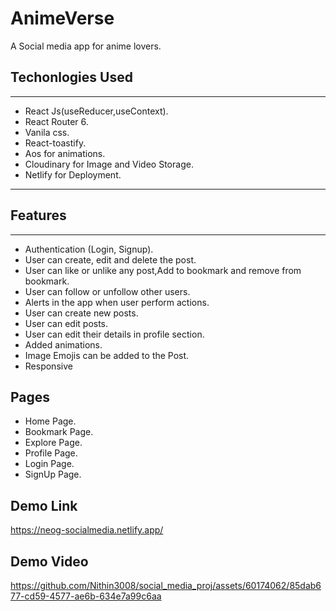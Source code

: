 # AnimeVerse

A Social media app for anime lovers.

## Techonlogies Used

---

- React Js(useReducer,useContext).
- React Router 6.
- Vanila css.
- React-toastify.
- Aos for animations.
- Cloudinary for Image and Video Storage.
- Netlify for Deployment.

---

## Features

---

- Authentication (Login, Signup).
- User can create, edit and delete the post.
- User can like or unlike any post,Add to bookmark and remove from bookmark.
- User can follow or unfollow other users.
- Alerts in the app when user perform actions.
- User can create new posts.
- User can edit posts.
- User can edit their details in profile section.
- Added animations.
- Image Emojis can be added to the Post.
- Responsive

## Pages

- Home Page.
- Bookmark Page.
- Explore Page.
- Profile Page.
- Login Page.
- SignUp Page.

## Demo Link
https://neog-socialmedia.netlify.app/

## Demo Video

https://github.com/Nithin3008/social_media_proj/assets/60174062/85dab677-cd59-4577-ae6b-634e7a99c6aa




